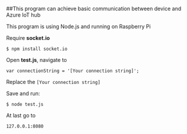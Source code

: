 ##This program can achieve basic communication between device and Azure IoT hub

This program is using Node.js and running on Raspberry Pi

Require **socket.io**
```
$ npm install socket.io
```

Open **test.js**, navigate to
```
var connectionString = '[Your connection string]';
```
Replace the `[Your connection string]`

Save and run:
```
$ node test.js
```

At last go to 
```
127.0.0.1:8080
```
